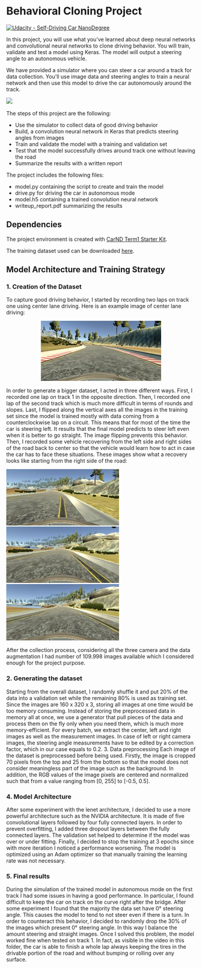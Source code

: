 # Behavioral Cloning Project

[![Udacity - Self-Driving Car NanoDegree](https://s3.amazonaws.com/udacity-sdc/github/shield-carnd.svg)](http://www.udacity.com/drive)

In this project, you will use what you've learned about deep neural networks and convolutional neural networks to clone driving behavior. You will train, validate and test a model using Keras. The model will output a steering angle to an autonomous vehicle.

We have provided a simulator where you can steer a car around a track for data collection. You'll use image data and steering angles to train a neural network and then use this model to drive the car autonomously around the track.

![](./media/video.gif)

The steps of this project are the following:
* Use the simulator to collect data of good driving behavior
* Build, a convolution neural network in Keras that predicts steering angles from images
* Train and validate the model with a training and validation set
* Test that the model successfully drives around track one without leaving the road
* Summarize the results with a written report

The project includes the following files:
* model.py containing the script to create and train the model
* drive.py for driving the car in autonomous mode
* model.h5 containing a trained convolution neural network
* writeup_report.pdf summarizing the results

## Dependencies 

The project environment is created with [CarND Term1 Starter Kit](https://github.com/udacity/CarND-Term1-Starter-Kit).

The training dataset used can be downloaded [here](https://drive.google.com/file/d/1cfkh2W3NSLGCxoHOnGBu67-KbAnYx4pL/view?usp=sharing).


## Model Architecture and Training Strategy

### 1. Creation of the Dataset
To capture good driving behavior, I started by recording two laps on track one using
center lane driving. Here is an example image of center lane driving:

<p align="center">
  <img src="./media/example.jpg" />
</p>

In order to generate a bigger dataset, I acted in three different ways.
First, I recorded one lap on track 1 in the opposite direction.
Then, I recorded one lap of the second track which is much more difficult in terms of
rounds and slopes.
Last, I flipped along the vertical axes all the images in the training set since the
model is trained mostly with data coming from a counterclockwise lap on a circuit.
This means that for most of the time the car is steering left. It results that the final
model predicts to steer left even when it is better to go straight. The image flipping
prevents this behavior.
Then, I recorded some vehicle recovering from the left side and right sides of the
road back to center so that the vehicle would learn how to act in case the car has to
face these situations.
These images show what a recovery looks like starting from the right side of the
road:

<p float="left">
  <img src="./media/recovery_1.jpg" width="300" />
  <img src="./media/recovery_2.jpg" width="300" /> 
  <img src="./media/recovery_3.jpg" width="300" />
</p>
     

After the collection process, considering all the three camera and the data augmentation I had number of 109.998 images available which I considered enough for the project purpose.

### 2. Generating the dataset
Starting from the overall dataset, I randomly shuffle it and put 20% of the data into a validation set while the remaining 80% is used as training set.
Since the images are 160 x 320 x 3, storing all images at one time would be too memory consuming.
Instead of storing the preprocessed data in memory all at once, we use a generator that pull pieces of the data and process them on the fly only when you need them, which is much more memory-efficient.
For every batch, we extract the center, left and right images as well as the measurement images.
In case of left or right camera images, the steering angle measurements have to be edited by a correction factor, which in our case equals to 0.2.
3. Data preprocessing
Each image of the dataset is preprocessed before being used.
Firstly, the image is cropped 70 pixels from the top and 25 from the bottom so that the model does not consider meaningless part of the image such as the background. In addition, the RGB values of the image pixels are centered and normalized such that from a value ranging from [0, 255] to [-0.5, 0.5].

### 4. Model Architecture
After some experiment with the lenet architecture, I decided to use a more powerful architecture such as the NVIDIA architecture. It is made of five convolutional layers followed by four fully connected layers. In order to prevent overfitting, I added three dropout layers between the fully connected layers.
The validation set helped to determine if the model was over or under fitting.
Finally, I decided to stop the training at 3 epochs since with more iteration I noticed a performance worsening. The model is optimized using an Adam optimizer so that manually training the learning rate was not necessary.

### 5. Final results
During the simulation of the trained model in autonomous mode on the first track I had some issues in having a good performance.
In particular, I found difficult to keep the car on track on the curve right after the bridge.
After some experiment I found that the majority the data set have 0° steering angle.
This causes the model to tend to not steer even if there is a turn.
In order to counteract this behavior, I decided to randomly drop the 30% of the images which present 0° steering angle. In this way I balance the amount steering and straight images.
Once I solved this problem, the model worked fine when tested on track 1.
In fact, as visible in the video in this folder, the car is able to finish a whole lap always keeping the tires in the drivable portion of the road and without bumping or rolling over any surface.
